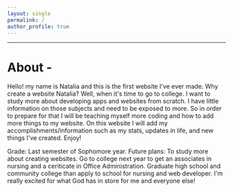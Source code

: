 ```yaml
---
layout: single
permalink: / 
author_profile: true
---
```


------------------
# About - 


Hello! my name is Natalia and this is the first website I've ever made. Why create a website Natalia? Well, when it's time to go to college. I want to study more about developing apps and websites from scratch. I have little information on those subjects and need to be exposed to more. So in order to prepare for that I will be teaching myself more coding and how to add more things to my website. On this website I will add my accomplishments/information such as my stats, updates in life, and new things I've created. Enjoy! 

Grade: Last semester of Sophomore year.
Future plans: To study more about creating websites.
Go to college next year to get an associates in nursing and a ceriticate in Office Administration. Graduate high school and community college than apply to school for nursing and web developer. I'm really excited for what God has in store for me and everyone else! 
